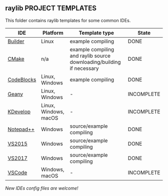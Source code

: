 ## raylib PROJECT TEMPLATES

This folder contains raylib templates for some common IDEs.

IDE | Platform | Template type | State
----| ---------| ------------- | -----
[Builder](https://wiki.gnome.org/Apps/Builder) | Linux | example compiling | DONE
[CMake](https://cmake.org/) | n/a | example compiling and raylib source downloading/building if necessary | DONE
[CodeBlocks](http://www.codeblocks.org/) | Linux, Windows | example compiling | DONE
[Geany](https://www.geany.org/) | Linux, Windows | - | INCOMPLETE
[KDevelop](https://www.kdevelop.org/) | Linux, Windows, macOS | - | INCOMPLETE
[Notepad++](https://notepad-plus-plus.org/) | Windows | source/example compiling | DONE
[VS2015](https://www.visualstudio.com) | Windows | source/example compiling | DONE
[VS2017](https://www.visualstudio.com) | Windows | source/example compiling | DONE
[VSCode](https://code.visualstudio.com/) | Windows, macOS | - | INCOMPLETE

 *New IDEs config files are welcome!*
